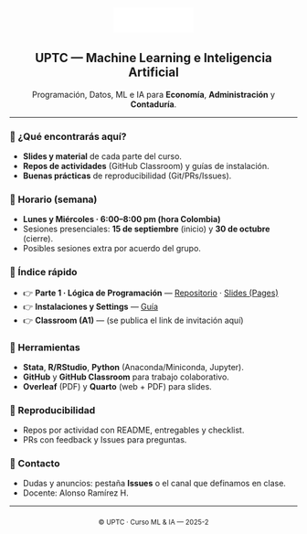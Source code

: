 <!-- Banner / Logo -->
<p align="center">
  <img src="./assets/log_uptc_acred_neg.png" alt="UPTC ML-IA" width="140">
</p>

<h2 align="center">UPTC — Machine Learning e Inteligencia Artificial</h2>
<p align="center">
  Programación, Datos, ML e IA para <b>Economía</b>, <b>Administración</b> y <b>Contaduría</b>.
</p>

---

### 🚀 ¿Qué encontrarás aquí?
- **Slides y material** de cada parte del curso.
- **Repos de actividades** (GitHub Classroom) y guías de instalación.
- **Buenas prácticas** de reproducibilidad (Git/PRs/Issues).

### 📅 Horario (semana)
- **Lunes y Miércoles · 6:00–8:00 pm (hora Colombia)**  
- Sesiones presenciales: **15 de septiembre** (inicio) y **30 de octubre** (cierre).  
- Posibles sesiones extra por acuerdo del grupo.

### 🧭 Índice rápido
- 👉 **Parte 1 · Lógica de Programación** — [Repositorio](https://github.com/UPTC-ML-IA-2025-2/part_1_programing_logic) · [Slides (Pages)](https://UPTC-ML-IA-2025-2.github.io/part_1_programing_logic/)
- 👉 **Instalaciones y Settings** — [Guía](https://github.com/UPTC-ML-IA-2025-2/instalaciones)
- 👉 **Classroom (A1)** — (se publica el link de invitación aquí)

### 🧰 Herramientas
- **Stata**, **R/RStudio**, **Python** (Anaconda/Miniconda, Jupyter).
- **GitHub** y **GitHub Classroom** para trabajo colaborativo.
- **Overleaf** (PDF) y **Quarto** (web + PDF) para slides.

### 🧪 Reproducibilidad
- Repos por actividad con README, entregables y checklist.
- PRs con feedback y Issues para preguntas.

### 📣 Contacto
- Dudas y anuncios: pestaña **Issues** o el canal que definamos en clase.
- Docente: Alonso Ramírez H.

---

<p align="center">
  <sub>© UPTC · Curso ML & IA — 2025-2</sub>
</p>
